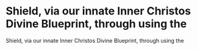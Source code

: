 # Shield, via our innate Inner Christos Divine Blueprint, through using the

Shield, via our innate Inner Christos Divine Blueprint, through using the